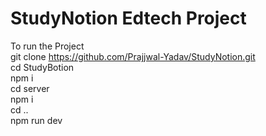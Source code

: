 # StudyNotion Edtech Project

To run the Project 
<br>
git clone https://github.com/Prajjwal-Yadav/StudyNotion.git
<br>
cd StudyBotion
<br>
npm i
<br>
cd server
<br>
npm i
<br>
cd ..
<br>
npm run dev
